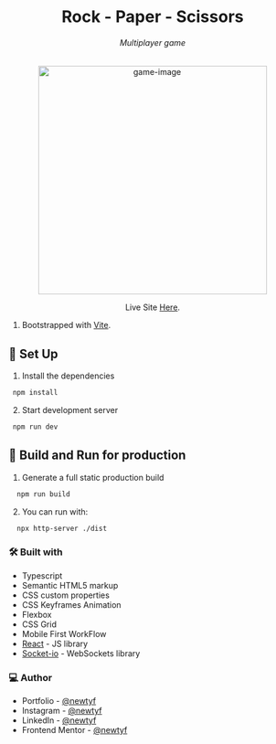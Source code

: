 <h1 align="center">Rock - Paper - Scissors</h1>
<h6 align="center">Multiplayer game</h6>

<div align="center"><img src="public/readme-image.png" alt="game-image" width="400" /></div>

<p align="center">Live Site <a href="https://rps.newtyf.com/">Here</a>.</p>


1. Bootstrapped with [Vite](https://vitejs.dev/).

## 👾 Set Up

1. Install the dependencies

  ```sh
   npm install
   ```

2. Start development server

  ```sh
   npm run dev
   ```

## 👾 Build and Run for production
1. Generate a full static production build

 ```sh
   npm run build
   ```

2. You can run with:

 ```sh
   npx http-server ./dist
   ``` 
  

### 🛠 Built with

- Typescript
- Semantic HTML5 markup
- CSS custom properties
- CSS Keyframes Animation
- Flexbox
- CSS Grid
- Mobile First WorkFlow
- [React](https://reactjs.org/) - JS library
- [Socket-io](https://socket.io/) - WebSockets library

### 💻 Author

- Portfolio - [@newtyf](https://linksnewt.netlify.app/3LVx-w)
- Instagram - [@newtyf](https://www.instagram.com/newt_yf/)
- LinkedIn - [@newtyf](https://www.linkedin.com/in/axel-mu%C3%B1oz/)
- Frontend Mentor - [@newtyf](https://www.frontendmentor.io/profile/TREz-bits)